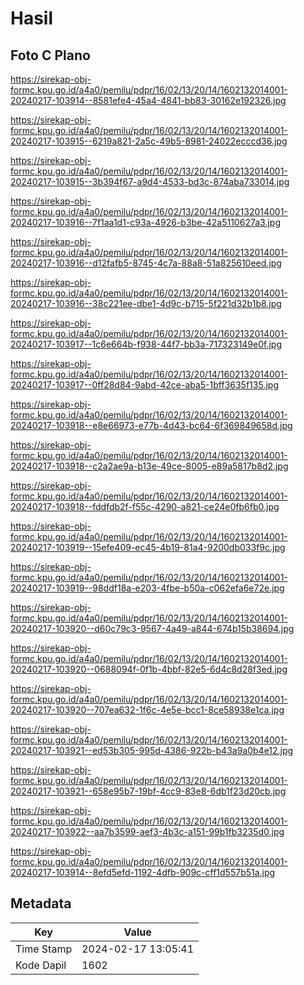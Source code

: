 # Hasil

## Foto C Plano

https://sirekap-obj-formc.kpu.go.id/a4a0/pemilu/pdpr/16/02/13/20/14/1602132014001-20240217-103914--8581efe4-45a4-4841-bb83-30162e192326.jpg

https://sirekap-obj-formc.kpu.go.id/a4a0/pemilu/pdpr/16/02/13/20/14/1602132014001-20240217-103915--6219a821-2a5c-49b5-8981-24022ecccd36.jpg

https://sirekap-obj-formc.kpu.go.id/a4a0/pemilu/pdpr/16/02/13/20/14/1602132014001-20240217-103915--3b394f67-a9d4-4533-bd3c-874aba733014.jpg

https://sirekap-obj-formc.kpu.go.id/a4a0/pemilu/pdpr/16/02/13/20/14/1602132014001-20240217-103916--7f1aa1d1-c93a-4926-b3be-42a5110627a3.jpg

https://sirekap-obj-formc.kpu.go.id/a4a0/pemilu/pdpr/16/02/13/20/14/1602132014001-20240217-103916--d12fafb5-8745-4c7a-88a8-51a825610eed.jpg

https://sirekap-obj-formc.kpu.go.id/a4a0/pemilu/pdpr/16/02/13/20/14/1602132014001-20240217-103916--38c221ee-dbe1-4d9c-b715-5f221d32b1b8.jpg

https://sirekap-obj-formc.kpu.go.id/a4a0/pemilu/pdpr/16/02/13/20/14/1602132014001-20240217-103917--1c6e664b-f938-44f7-bb3a-717323149e0f.jpg

https://sirekap-obj-formc.kpu.go.id/a4a0/pemilu/pdpr/16/02/13/20/14/1602132014001-20240217-103917--0ff28d84-9abd-42ce-aba5-1bff3635f135.jpg

https://sirekap-obj-formc.kpu.go.id/a4a0/pemilu/pdpr/16/02/13/20/14/1602132014001-20240217-103918--e8e66973-e77b-4d43-bc64-6f369849658d.jpg

https://sirekap-obj-formc.kpu.go.id/a4a0/pemilu/pdpr/16/02/13/20/14/1602132014001-20240217-103918--c2a2ae9a-b13e-49ce-8005-e89a5817b8d2.jpg

https://sirekap-obj-formc.kpu.go.id/a4a0/pemilu/pdpr/16/02/13/20/14/1602132014001-20240217-103918--fddfdb2f-f55c-4290-a821-ce24e0fb6fb0.jpg

https://sirekap-obj-formc.kpu.go.id/a4a0/pemilu/pdpr/16/02/13/20/14/1602132014001-20240217-103919--15efe409-ec45-4b19-81a4-9200db033f9c.jpg

https://sirekap-obj-formc.kpu.go.id/a4a0/pemilu/pdpr/16/02/13/20/14/1602132014001-20240217-103919--98ddf18a-e203-4fbe-b50a-c062efa6e72e.jpg

https://sirekap-obj-formc.kpu.go.id/a4a0/pemilu/pdpr/16/02/13/20/14/1602132014001-20240217-103920--d60c79c3-9567-4a49-a844-674b15b38694.jpg

https://sirekap-obj-formc.kpu.go.id/a4a0/pemilu/pdpr/16/02/13/20/14/1602132014001-20240217-103920--0688094f-0f1b-4bbf-82e5-6d4c8d28f3ed.jpg

https://sirekap-obj-formc.kpu.go.id/a4a0/pemilu/pdpr/16/02/13/20/14/1602132014001-20240217-103920--707ea632-1f6c-4e5e-bcc1-8ce58938e1ca.jpg

https://sirekap-obj-formc.kpu.go.id/a4a0/pemilu/pdpr/16/02/13/20/14/1602132014001-20240217-103921--ed53b305-995d-4386-922b-b43a9a0b4e12.jpg

https://sirekap-obj-formc.kpu.go.id/a4a0/pemilu/pdpr/16/02/13/20/14/1602132014001-20240217-103921--658e95b7-19bf-4cc9-83e8-6db1f23d20cb.jpg

https://sirekap-obj-formc.kpu.go.id/a4a0/pemilu/pdpr/16/02/13/20/14/1602132014001-20240217-103922--aa7b3599-aef3-4b3c-a151-99b1fb3235d0.jpg

https://sirekap-obj-formc.kpu.go.id/a4a0/pemilu/pdpr/16/02/13/20/14/1602132014001-20240217-103914--8efd5efd-1192-4dfb-909c-cff1d557b51a.jpg


## Metadata

| Key        | Value               |
| ---------- | ------------------- |
| Time Stamp | 2024-02-17 13:05:41 |
| Kode Dapil | 1602                |



